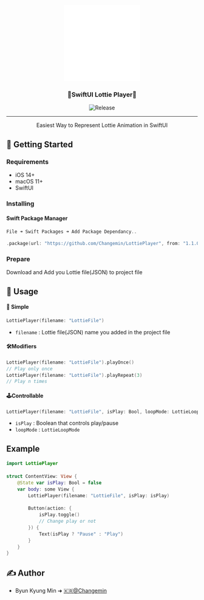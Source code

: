 <p align="center">
  <a href="" rel="noopener">
 <img width=200px height=200px src="src/LottieFile.gif" alt="Project logo"></a>
</p>

<h3 align="center">🍭SwiftUI Lottie Player🍭</h3>

<div align="center">

![Release](https://img.shields.io/github/v/release/Changemin/LottiePlayer?style=for-the-badge)


</div>

---

<p align="center"> Easiest Way to Represent Lottie Animation in SwiftUI
    <br> 
</p>

## 🏁 Getting Started

### Requirements
* iOS 14+
* macOS 11+
* SwiftUI

### Installing
#### Swift Package Manager
```Swift
File ➜ Swift Packages ➜ Add Package Dependancy..
```
```Swift
.package(url: "https://github.com/Changemin/LottiePlayer", from: "1.1.0")
```

### Prepare
Download and Add you Lottie file(JSON) to project file

## 🎈 Usage

#### 👶 Simple
```Swift
LottiePlayer(filename: "LottieFile")
```
* `filename` : Lottie file(JSON) name you added in the project file


#### 🛠Modifiers
```Swift
LottiePlayer(filename: "LottieFile").playOnce()
// Play only once
LottiePlayer(filename: "LottieFile").playRepeat(3)
// Play n times
```
#### 🕹Controllable

```Swift
LottiePlayer(filename: "LottieFile", isPlay: Bool, loopMode: LottieLoopMode)
```
* `isPlay` : Boolean that controls play/pause
* `loopMode` : `LottieLoopMode`

## Example
```Swift
import LottiePlayer

struct ContentView: View {
    @State var isPlay: Bool = false
    var body: some View {
        LottiePlayer(filename: "LottieFile", isPlay: isPlay)
        
        Button(action: {
            isPlay.toggle()
            // Change play or not
        }) {
            Text(isPlay ? "Pause" : "Play")
        }
    }
}
```

## ✍️ Author

- Byun Kyung Min ➜ [🇰🇷@Changemin](https://github.com/Changemin)

